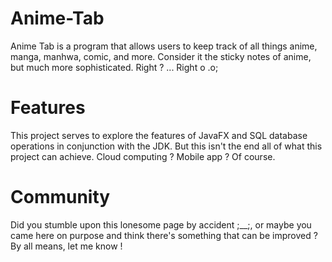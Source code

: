 # Anime-Tab

Anime Tab is a program that allows users to keep track of all things anime, manga, manhwa, comic, and more. Consider it the sticky notes of anime, but much more sophisticated. Right ? ... Right o .o;


# Features

This project serves to explore the features of JavaFX and SQL database operations in conjunction with the JDK. But this isn't the end all of what this project can achieve. Cloud computing ? Mobile app ? Of course.


# Community

Did you stumble upon this lonesome page by accident ;__;, or maybe you came here on purpose and think there's something that can be improved ? By all means, let me know !
